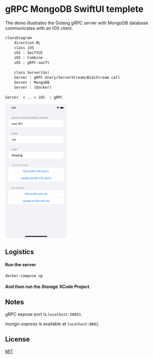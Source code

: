 # gRPC MongoDB SwiftUI templete

The demo illustrates the Golang *gRPC* server with MongoDB database communicates with an iOS client.

```mermaid
classDiagram
	direction RL
	class iOS
	iOS : SwiftUI
	iOS : Combine
	iOS : gRPC-swift
	
	class Server(Go)
	Server : gRPC Unary/ServerStream/BidiStream call
	Server : MongoDB
	Server : (Docker)
	
Server  < .. > iOS  : gRPC 
```



<img width="200" src="./ScreenShot.png"/>

## Logistics

#### Run the server

```shell
docker-compose up
```

#### And then run the *Storage* XCode Project.


## Notes
gRPC expose port is `localhost:50051`.

*mongo-express* is available at `localhost:8081`.


## License
[MIT](https://github.com/itsjohnye/grpc-helloworld-swiftui-client/blob/main/LICENSE)
